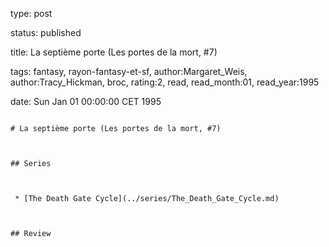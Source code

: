 type: post
status: published
title: La septième porte (Les portes de la mort, #7)
tags:  fantasy,  rayon-fantasy-et-sf, author:Margaret_Weis, author:Tracy_Hickman, broc, rating:2, read, read_month:01, read_year:1995
date: Sun Jan 01 00:00:00 CET 1995
~~~~~~
# La septième porte (Les portes de la mort, #7)

## Series

 * [The Death Gate Cycle](../series/The_Death_Gate_Cycle.md)

## Review

